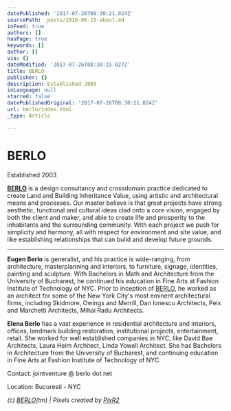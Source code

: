```yaml
---
datePublished: '2017-07-26T08:30:21.024Z'
sourcePath: _posts/2016-06-15-about.md
inFeed: true
authors: []
hasPage: true
keywords: []
author: []
via: {}
dateModified: '2017-07-26T08:30:15.027Z'
title: BERLO
publisher: {}
description: Established 2003
inLanguage: null
starred: false
datePublishedOriginal: '2017-07-26T08:30:21.024Z'
url: berlo/index.html
_type: Article

---
```

# BERLO

Established 2003

**[BERLO][0]** is a design consultancy and crossdomain practice dedicated to create Land and Building Inheritance Value, using artistic and architectural means and processes. Our master believe is that great projects have strong aesthetic, functional and cultural ideas clad onto a core vision, engaged by both the client and maker, and able to create life and prosperity to the inhabitants and the surrounding community. With each project we push for simplicity and harmony, all with respect for environment and site value, and like establishing relationships that can build and develop future grounds.

---

**Eugen Berlo** is generalist, and his practice is wide-ranging, from architecture, masterplanning and interiors, to furniture, signage, identities, painting and sculpture. With Bachelors in Math and Architecture from the University of Bucharest, he continued his education in Fine Arts at Fashion Institute of Technology of NYC. Prior to inception of [BERLO][0], he worked as an architect for some of the New York City's most eminent architectural firms, including Skidmore, Owings and Merrill, Dan Ionescu Architects, Peix and Marchetti Architects, Mihai Radu Architects.

**Elena Berlo** has a vast experience in residential architecture and interiors, offices, landmark building restoration, institutional projects, entertainment, retail. She worked for well established companies in NYC, like David Bae Architects, Laura Heim Architect, Linda Yowell Architect. She has Bachelors in Architecture from the University of Bucharest, and continuing education in Fine Arts at Fashion Institute of Technology of NYC.

Contact: jointventure @ berlo dot net

Location: Bucuresti - NYC

_(c) [BERLO][0](tm) | Pixels created by [PixR2][1]_

[0]: http://www.berlo.ro/
[1]: http://pixr2.com/